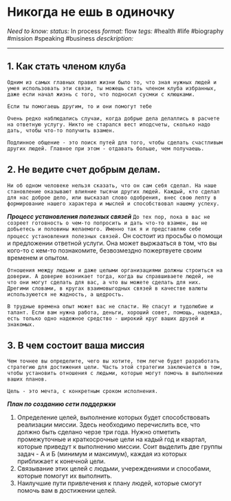 # Никогда не ешь в одиночку
*Need to know:*
*status:* In process
*format:* flow
*tegs:* #health #life #biography #mission #speaking #business 
*desckription:*

---
## 1. Как стать членом клуба
`Одним из самых главных правил жизни было то, что зная нужных людей и умея использовать эти связи, ты можешь стать членом клуба избранных, даже если начал жизнь с того, что подносил сусмки с клюшками.`

`Если ты помогаешь другим, то и они помогут тебе`

`Очень редко наблюдались случаи, когда добрые дела делаллись в расчете на ответную услугу. Никто не старался вест иподсчеты, сколько надо дать, чтобы что-то получить взамен.`

`Подлинное общение - это поиск путей для того, чтобы сделать счастливым других людей. Главное при этом - отдавать больше, чем получаешь.`

## 2. Не ведите счет добрым делам.
`Ни об одном человеке нельзя сказать, что он сам себя сделал. На наше становление оказывают влияние тысячи других людей. Каждый, кто сделал для нас доброе дело, или высказал слово одобрения, внес свою лепту в формирование нашего характера и мыслей и способствовал нашему успеху.`

***Процесс установления полезных связей***
`До тех пор, пока в вас не созреет готовность о чем-то попросить и дать что-то взамен, вы не добьетесь и половины желаемого. Именно так я и представляю себе процесс установления полезных связей.`
Он состоит из просьбы о помощи и предложении ответной услуги. Она может выржааться в том, что вы кого-то с кем-то познакомите, безвозмездно пожертвуете своим временем и опытом.

`Отношения между людьми и даже целыми организациями должны строиться на доверии. А доверие возникает тогда, когда вы справшиваете людей, не что они могут сделать для вас, а что вы можете сделать для них. Дрегими словами, в кругах взаимовыгодных связей в качестве валюты используюется не жадность, а щедрость.`

`В трудные времена опыт может вас не спасти. Не спасут и тудолюбие и талант. Если вам нужна работа, деньги, хороший совет, помощь, надежда, есть только одно надежное средство - широкий круг ваших друзей и знакомых.`


## 3. В чем состоит ваша миссия

`Чем точнее вы определите, чего вы хотите, тем легче будет разработать стратегию для достижения цели. Часть этой стратегии заключается в том, чтобы установить отношения с людьми, которые могут помочь в выполнении ваших планов.`

`Цель - это мечта, с конкретным сроком исполнения.`

***План по созданию сети поддержки***
1. Определение целей, выполнение которых будет способствовать реализации миссии. Здесь необходимо перечислить все, что должно быть сделано черзе три года. Нужно отметить промежуточные и краткосрочные цели на кадый год и квартал, которые приведут к выполнению миссии. Соит выделить две группы задач - А и Б (минимум и максимум), каждая из которых приближает к конечной цели.
2. Связывание этих целей с людьми, учереждениями и способами, которые помогут их выполнить.
3. Наилучшие пути привлечения к плану людей, которые смогут помочь вам в достижении целей.